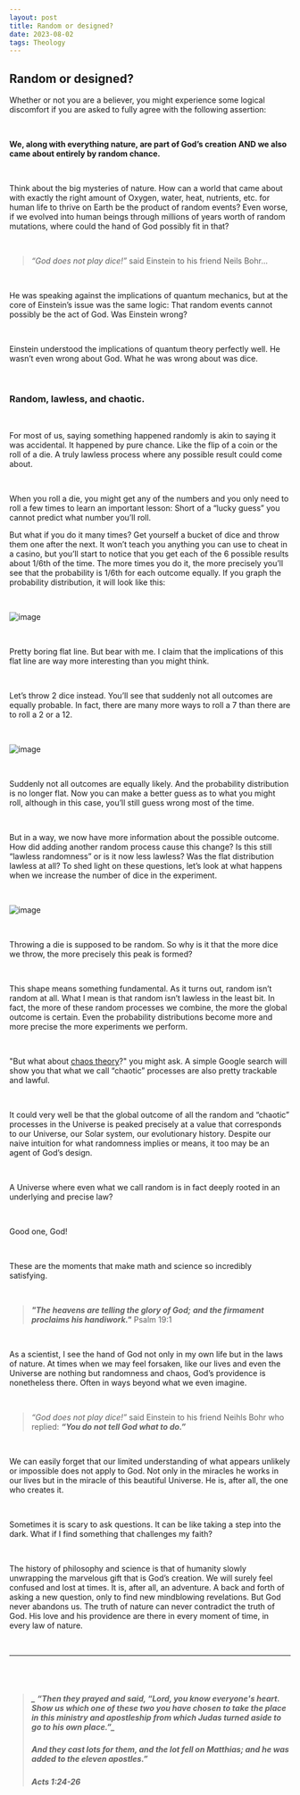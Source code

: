 ```yaml
---
layout: post
title: Random or designed?
date: 2023-08-02 
tags: Theology
---
```

## Random or designed?


Whether or not you are a believer, you might experience some logical discomfort if you are asked to fully agree with the following assertion:

<br>

**We, along with everything nature, are part of God’s creation**
**AND we also came about entirely by random chance.**

<br>

Think about the big mysteries of nature. How can a world that came about with exactly the right amount of Oxygen, water, heat, nutrients, etc. for human life to thrive on Earth be the product of random events? Even worse, if we evolved into human beings through millions of years worth of random mutations, where could the hand of God possibly fit in that?  

<br>

> _“God does not play dice!”_
> said Einstein to his friend Neils Bohr...

<br>

He was speaking against the implications of quantum mechanics, but at the core of Einstein’s issue was the same logic: That random events cannot possibly be the act of God. Was Einstein wrong?

<br>

Einstein understood the implications of quantum theory perfectly well. He wasn’t even wrong about God. What he was wrong about was dice.  

<br>

### Random, lawless, and chaotic.

<br>

For most of us, saying something happened randomly is akin to saying it was accidental. It happened by pure chance. Like the flip of a coin or the roll of a die. A truly lawless process where any possible result could come about. 

<br>

When you roll a die, you might get any of the numbers and you only need to roll a few times to learn an important lesson: Short of a “lucky guess” you cannot predict what number you’ll roll. 

But what if you do it many times? Get yourself a bucket of dice and throw them one after the next. It won’t teach you anything you can use to cheat in a casino, but you’ll start to notice that you get each of the 6 possible results about 1/6th of the time. The more times you do it, the more precisely you’ll see that the probability is 1/6th for each outcome equally. If you graph the probability distribution, it will look like this:   

<br>

![image](https://github.com/FernandaPsihas/FernandaPsihas.github.io/blob/main/_posts/img/diceprob1.png?raw=true)

<br>


Pretty boring flat line. But bear with me. I claim that the implications of this flat line are way more interesting than you might think. 

<br>

Let’s throw 2 dice instead. You’ll see that suddenly not all outcomes are equally probable. 
In fact, there are many more ways to roll a 7 than there are to roll a 2 or a 12. 

<br>

![image](https://github.com/FernandaPsihas/FernandaPsihas.github.io/blob/main/_posts/img/dice.png?raw=true)


<br>

Suddenly not all outcomes are equally likely. And the probability distribution is no longer flat. Now you can make a better guess as to what you might roll, although in this case, you’ll still guess wrong most of the time. 

<br>

But in a way, we now have more information about the possible outcome. How did adding another random process cause this change? Is this still “lawless randomness” or is it now less lawless? Was the flat distribution lawless at all? To shed light on these questions, let’s look at what happens when we increase the number of dice in the experiment.

<br>

![image](https://github.com/FernandaPsihas/FernandaPsihas.github.io/blob/main/_posts/img/diceprob.gif?raw=true)

<br>

Throwing a die is supposed to be random. So why is it that the more dice we throw, the more precisely this peak is formed?

<br>

This shape means something fundamental. As it turns out,  random isn’t random at all. What I mean is that random isn’t lawless in the least bit. In fact, the more of these random processes we combine, the more the global outcome is certain. Even the probability distributions become more and more precise the more experiments we perform. 

<br>

"But what about [chaos theory](https://en.wikipedia.org/wiki/Chaos_theory)?" you might ask. A simple Google search will show you that what we call “chaotic” processes are also pretty trackable and lawful. 

<br>

It could very well be that the global outcome of all the random and “chaotic” processes in the Universe is peaked precisely at a value that corresponds to our Universe, our Solar system, our evolutionary history. Despite our naive intuition for what randomness implies or means, it too may be an agent of God’s design.

<br>


A Universe where even what we call random is in fact deeply rooted in an underlying and precise law? 

<br>

Good one, God!

<br>

These are the moments that make math and science so incredibly satisfying. 

<br>

> **_"The heavens are telling the glory of God;_**
> **_and the firmament proclaims his handiwork."_**
>                                     Psalm 19:1

<br>



As a scientist, I see the hand of God not only in my own life but in the laws of nature. At times when we may feel forsaken, like our lives and even the Universe are nothing but randomness and chaos, God’s providence is nonetheless there. Often in ways beyond what we even imagine.


<br>

> _“God does not play dice!”_
> said Einstein to his friend Neihls Bohr who replied: 
> _**“You do not tell God what to do.”**_

<br>

We can easily forget that our limited understanding of what appears unlikely or impossible does not apply to God. Not only in the miracles he works in our lives but in the miracle of this beautiful Universe. He is, after all, the one who creates it. 

<br>

Sometimes it is scary to ask questions. It can be like taking a step into the dark. What if I find something that challenges my faith? 

<br>

The history of philosophy and science is that of humanity slowly unwrapping the marvelous gift that is God’s creation. We will surely feel confused and lost at times. It is, after all, an adventure. A back and forth of asking a new question, only to find new mindblowing revelations. But God never abandons us. The truth of nature can never contradict the truth of God. His love and his providence are there in every moment of time, in every law of nature. 

<br>

____________________
<br>

<br>

> ##### _ “Then they prayed and said, “Lord, you know everyone's heart. Show us which one of these two you have chosen to take the place in this ministry and apostleship from which Judas turned aside to go to his own place.”_
> ##### _And they cast lots for them, and the lot fell on Matthias; and he was added to the eleven apostles.”_
> ##### ‭‭Acts‬ ‭1‬:‭24‬-‭26‬ ‭






















